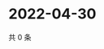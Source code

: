 # 2022-04-30

共 0 条

<!-- BEGIN WEIBO -->
<!-- 最后更新时间 Sat Apr 30 2022 21:23:34 GMT+0800 (China Standard Time) -->

<!-- END WEIBO -->
